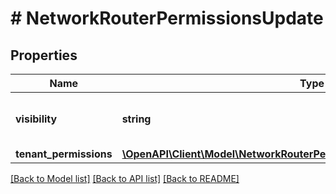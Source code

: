 # # NetworkRouterPermissionsUpdate

## Properties

Name | Type | Description | Notes
------------ | ------------- | ------------- | -------------
**visibility** | **string** | Sets visibility - public, private | [optional]
**tenant_permissions** | [**\OpenAPI\Client\Model\NetworkRouterPermissionsUpdateTenantPermissions**](NetworkRouterPermissionsUpdateTenantPermissions.md) |  | [optional]

[[Back to Model list]](../../README.md#models) [[Back to API list]](../../README.md#endpoints) [[Back to README]](../../README.md)
